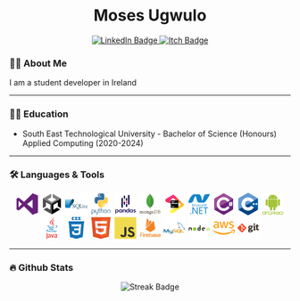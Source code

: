 <h1 align="center">Moses Ugwulo</h1>
<div align="center">
  <a href="https://www.linkedin.com/in/moses-ugwulo/">
       <img src="https://img.shields.io/badge/LinkedIn-blue?style=for-the-badge&logo=linkedin&logoColor=white" alt="LinkedIn Badge" />
  </a>
  <a href="https://meticulous1.itch.io/">
      <img src="https://img.shields.io/badge/Itch IO-orange?style=for-the-badge&logo=itchio&logoColor=white" alt="Itch Badge" />
  </a>
</div>

### :man_technologist: About Me
I am a student developer in Ireland

---
### :man_student: Education
- South East Technological University - Bachelor of Science (Honours) Applied Computing (2020-2024)

---
### :hammer_and_wrench: Languages & Tools
<div align="center">
    <img src="https://github.com/devicons/devicon/blob/master/icons/visualstudio/visualstudio-plain.svg" title="VS" alt="VS" width="40" height="40"/>
    <img src="https://github.com/devicons/devicon/blob/master/icons/unity/unity-original.svg" title="Unity" alt="Unity" width="40" height="40"/>
    <img src="https://github.com/devicons/devicon/blob/master/icons/sqlite/sqlite-original-wordmark.svg" title="Sqlite" alt="Sqlite" width="40" height="40"/>
    <img src="https://github.com/devicons/devicon/blob/master/icons/python/python-original-wordmark.svg" title="Python" alt="Python" width="40" height="40"/>
    <img src="https://github.com/devicons/devicon/blob/master/icons/pandas/pandas-original-wordmark.svg" title="Pandas" alt="" width="40" height="40"/>
    <img src="https://github.com/devicons/devicon/blob/master/icons/mongodb/mongodb-original-wordmark.svg" title="Mongo" alt="Mongo" width="40" height="40"/>
    <img src="https://github.com/devicons/devicon/blob/master/icons/jetbrains/jetbrains-original.svg" title="Jetbrains" alt="Jetbrains" width="40" height="40"/>
    <img src="https://github.com/devicons/devicon/blob/master/icons/dot-net/dot-net-plain-wordmark.svg" title=".NET" alt=".NET" width="40" height="40"/>
    <img src="https://github.com/devicons/devicon/blob/master/icons/csharp/csharp-original.svg" title="C#" alt="C#" width="40" height="40"/>
    <img src="https://github.com/devicons/devicon/blob/master/icons/cplusplus/cplusplus-original.svg" title="C++" alt="C++" width="40" height="40"/>
    <img src="https://github.com/devicons/devicon/blob/master/icons/android/android-plain-wordmark.svg" title="Android Studio" alt="Android Studio" width="40" height="40"/>
    <img src="https://github.com/devicons/devicon/blob/master/icons/java/java-original-wordmark.svg" title="Java" alt="Java" width="40" height="40"/>
    <img src="https://github.com/devicons/devicon/blob/master/icons/css3/css3-plain-wordmark.svg"  title="CSS3" alt="CSS" width="40" height="40"/>
    <img src="https://github.com/devicons/devicon/blob/master/icons/html5/html5-original.svg" title="HTML5" alt="HTML" width="40" height="40"/>
    <img src="https://github.com/devicons/devicon/blob/master/icons/javascript/javascript-original.svg" title="JavaScript" alt="JavaScript" width="40" height="40"/>
    <img src="https://github.com/devicons/devicon/blob/master/icons/firebase/firebase-plain-wordmark.svg" title="Firebase" alt="Firebase" width="40" height="40"/>
    <img src="https://github.com/devicons/devicon/blob/master/icons/mysql/mysql-original-wordmark.svg" title="MySQL"  alt="MySQL" width="40" height="40"/>
    <img src="https://github.com/devicons/devicon/blob/master/icons/nodejs/nodejs-original-wordmark.svg" title="NodeJS" alt="NodeJS" width="40" height="40"/>
    <img src="https://github.com/devicons/devicon/blob/master/icons/amazonwebservices/amazonwebservices-plain-wordmark.svg" title="AWS" alt="AWS" width="40" height="40"/>
    <img src="https://github.com/devicons/devicon/blob/master/icons/git/git-original-wordmark.svg" title="Git" alt="Git" width="40" height="40"/>
</div>

---
### :fire: Github Stats
<div id="streaks" align="center">
    <img src="http://github-readme-streak-stats.herokuapp.com?user=MosesUgwulo&theme=darcula&hide_border=true&border_radius=4.6&date_format=j%20M%5B%20Y%5D" alt="Streak Badge"/>
</div>
